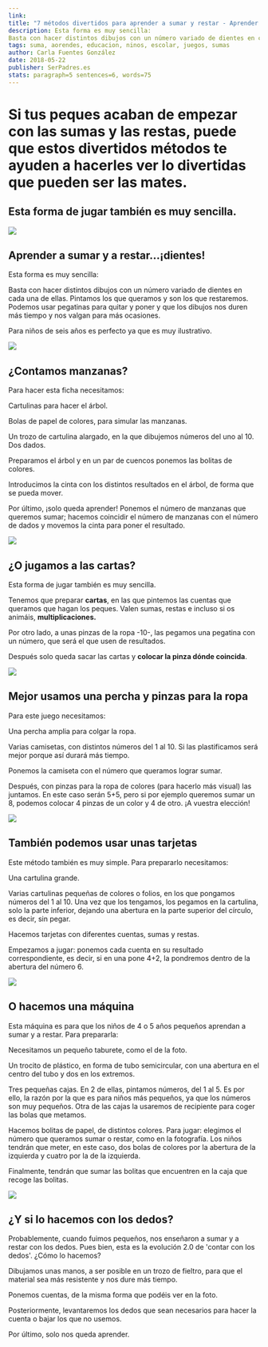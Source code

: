 ```yaml
---
link: 
title: "7 métodos divertidos para aprender a sumar y restar - Aprender a sumar y a restar...¡dientes!"
description: Esta forma es muy sencilla:
Basta con hacer distintos dibujos con un número variado de dientes en cada una de ellas. Pintamos los que queramos y son los que ...
tags: suma, aorendes, educacion, ninos, escolar, juegos, sumas
author: Carla Fuentes González
date: 2018-05-22
publisher: SerPadres.es
stats: paragraph=5 sentences=6, words=75
---
```


# Si tus peques acaban de empezar con las sumas y las restas, puede que estos divertidos métodos te ayuden a hacerles ver lo divertidas que pueden ser las mates.
## Esta forma de jugar también es muy sencilla.

![](http://familiasana.info/images/hijos/los-dientes.jpg)

## Aprender a sumar y a restar...¡dientes!

Esta forma es muy sencilla:

Basta con hacer distintos dibujos con un número variado de dientes en cada una de ellas. Pintamos los que queramos y son los que restaremos. Podemos usar pegatinas para quitar y poner y que los dibujos nos duren más tiempo y nos valgan para más ocasiones.

Para niños de seis años es perfecto ya que es muy ilustrativo.

![](http://familiasana.info/images/hijos/arbol-de-manzanas.jpg)

## ¿Contamos manzanas?

Para hacer esta ficha necesitamos:

  Cartulinas para hacer el árbol.
  
  Bolas de papel de colores, para simular las manzanas.
  
  Un trozo de cartulina alargado, en la que dibujemos números del uno al 10.
  Dos dados.

Preparamos el árbol y en un par de cuencos ponemos las bolitas de colores. 

Introducimos la cinta con los distintos resultados en el árbol, de forma que se pueda mover.

Por último, ¡solo queda aprender! Ponemos el número de manzanas que queremos sumar; hacemos coincidir el número de manzanas con el número de dados y movemos la cinta para poner el resultado.

![](http://familiasana.info/images/hijos/sumar-y-restar-de-forma-sen.jpg)

## ¿O jugamos a las cartas?

Esta forma de jugar también es muy sencilla.

Tenemos que preparar **cartas**, en las que pintemos las cuentas que queramos que hagan los peques. Valen sumas, restas e incluso si os animáis, **multiplicaciones.**

Por otro lado, a unas pinzas de la ropa -10-, las pegamos una pegatina con un número, que será el que usen de resultados.

Después solo queda sacar las cartas y **colocar la pinza dónde coincida**.

![](http://familiasana.info/images/hijos/para-sumar-facil.jpg)

## Mejor usamos una percha y pinzas para la ropa

Para este juego necesitamos:

  Una percha amplia para colgar la ropa.
  
  Varias camisetas, con distintos números del 1 al 10. Si las plastificamos será mejor porque así durará más tiempo.
  
  Ponemos la camiseta con el número que queramos lograr sumar.
  
  Después, con pinzas para la ropa de colores (para hacerlo más visual) las juntamos. En este caso serán 5+5, pero si por ejemplo queremos sumar un 8, podemos colocar 4 pinzas de un color y 4 de otro. ¡A vuestra elección!

![](http://familiasana.info/images/hijos/sumar-y-restar-facil.jpg)

## También podemos usar unas tarjetas

Este método también es muy simple. Para prepararlo necesitamos:

  Una cartulina grande.
  
  Varias cartulinas pequeñas de colores o folios, en los que pongamos números del 1 al 10. Una vez que los tengamos, los pegamos en la cartulina, solo la parte inferior, dejando una abertura en la parte superior del círculo, es decir, sin pegar.
  
  Hacemos tarjetas con diferentes cuentas, sumas y restas.
  
  Empezamos a jugar: ponemos cada cuenta en su resultado correspondiente, es decir, si en una pone 4+2, la pondremos dentro de la abertura del número 6.

![](http://familiasana.info/images/hijos/la-maquina-de-sumar.jpg)

## O hacemos una máquina

Esta máquina es para que los niños de 4 o 5 años pequeños aprendan a sumar y a restar. Para prepararla:

  Necesitamos un pequeño taburete, como el de la foto.
  
  Un trocito de plástico, en forma de tubo semicircular, con una abertura en el centro del tubo y dos en los extremos.
  
  Tres pequeñas cajas. En 2 de ellas, pintamos números, del 1 al 5. Es por ello, la razón por la que es para niños más pequeños, ya que los números son muy pequeños. Otra de las cajas la usaremos de recipiente para coger las bolas que metamos.
  
  Hacemos bolitas de papel, de distintos colores.
  Para jugar: elegimos el número que queramos sumar o restar, como en la fotografía. Los niños tendrán que meter, en este caso, dos bolas de colores por la abertura de la izquierda y cuatro por la de la izquierda.
  
  Finalmente, tendrán que sumar las bolitas que encuentren en la caja que recoge las bolitas.

![](http://familiasana.info/images/hijos/sumar-facil.jpg)

## ¿Y si lo hacemos con los dedos?

Probablemente, cuando fuimos pequeños, nos enseñaron a sumar y a restar con los dedos. Pues bien, esta es la evolución 2.0 de 'contar con los dedos'.  ¿Cómo lo hacemos?

  Dibujamos unas manos, a ser posible en un trozo de fieltro, para que el material sea más resistente y nos dure más tiempo.
  
  Ponemos cuentas, de la misma forma que podéis ver en la foto.
  
  Posteriormente, levantaremos los dedos que sean necesarios para hacer la cuenta o bajar los que no usemos.
  
  Por último, solo nos queda aprender.

